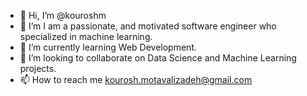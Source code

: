 - 👋 Hi, I’m @kouroshm
- 👀 I’m I am a passionate, and motivated software engineer who specialized in machine learning.
- 🌱 I’m currently learning Web Development.
- 💞️ I’m looking to collaborate on Data Science and Machine Learning projects.
- 📫 How to reach me kourosh.motavalizadeh@gmail.com

<!---
kouroshm/kouroshm is a ✨ special ✨ repository because its `README.md` (this file) appears on your GitHub profile.
You can click the Preview link to take a look at your changes.
--->
